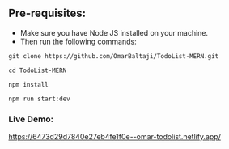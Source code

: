 ## Pre-requisites:
- Make sure you have Node JS installed on your machine.<br>
- Then run the following commands:

```
git clone https://github.com/OmarBaltaji/TodoList-MERN.git
```
```
cd TodoList-MERN
```
```
npm install
```
```
npm run start:dev
```

### Live Demo:
https://6473d29d7840e27eb4fe1f0e--omar-todolist.netlify.app/